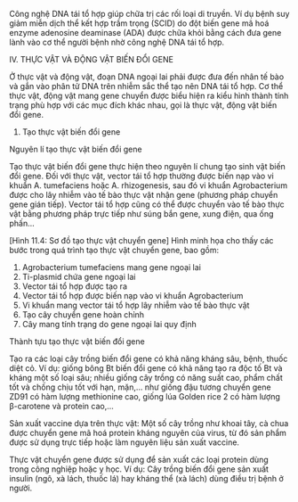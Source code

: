 Công nghệ DNA tái tổ hợp giúp chữa trị các rối loại di truyền. Ví dụ bệnh suy giảm miễn dịch thể kết hợp trầm trọng (SCID) do đột biến gene mã hoá enzyme adenosine deaminase (ADA) được chữa khỏi bằng cách đưa gene lành vào cơ thể người bệnh nhờ công nghệ DNA tái tổ hợp.

IV. THỰC VẬT VÀ ĐỘNG VẬT BIẾN ĐỔI GENE

Ở thực vật và động vật, đoạn DNA ngoại lai phải được đưa đến nhân tế bào và gắn vào phân tử DNA trên nhiễm sắc thể tạo nên DNA tái tổ hợp. Cơ thể thực vật, động vật mang gene chuyển được biểu hiện ra kiểu hình thành tính trạng phù hợp với các mục đích khác nhau, gọi là thực vật, động vật biến đổi gene.

1. Tạo thực vật biến đổi gene

Nguyên lí tạo thực vật biến đổi gene

Tạo thực vật biến đổi gene thực hiện theo nguyên lí chung tạo sinh vật biến đổi gene. Đối với thực vật, vector tái tổ hợp thường được biến nạp vào vi khuẩn A. tumefaciens hoặc A. rhizogenesis, sau đó vi khuẩn Agrobacterium được cho lây nhiễm vào tế bào thực vật nhận gene (phương pháp chuyển gene gián tiếp). Vector tái tổ hợp cũng có thể được chuyển vào tế bào thực vật bằng phương pháp trực tiếp như súng bắn gene, xung điện, qua ống phấn...

[Hình 11.4: Sơ đồ tạo thực vật chuyển gene]
Hình minh họa cho thấy các bước trong quá trình tạo thực vật chuyển gene, bao gồm:
1. Agrobacterium tumefaciens mang gene ngoại lai
2. Ti-plasmid chứa gene ngoại lai
3. Vector tái tổ hợp được tạo ra
4. Vector tái tổ hợp được biến nạp vào vi khuẩn Agrobacterium
5. Vi khuẩn mang vector tái tổ hợp lây nhiễm vào tế bào thực vật
6. Tạo cây chuyển gene hoàn chỉnh
7. Cây mang tính trạng do gene ngoại lai quy định

Thành tựu tạo thực vật biến đổi gene

Tạo ra các loại cây trồng biến đổi gene có khả năng kháng sâu, bệnh, thuốc diệt cỏ. Ví dụ: giống bông Bt biến đổi gene có khả năng tạo ra độc tố Bt và kháng một số loại sâu; nhiều giống cây trồng có năng suất cao, phẩm chất tốt và chống chịu tốt với hạn, mặn,... như giống đậu tương chuyển gene ZD91 có hàm lượng methionine cao, giống lúa Golden rice 2 có hàm lượng β-carotene và protein cao,...

Sản xuất vaccine dựa trên thực vật: Một số cây trồng như khoai tây, cà chua được chuyển gene mã hoá protein kháng nguyên của virus, từ đó sản phẩm được sử dụng trực tiếp hoặc làm nguyên liệu sản xuất vaccine.

Thực vật chuyển gene được sử dụng để sản xuất các loại protein dùng trong công nghiệp hoặc y học. Ví dụ: Cây trồng biến đổi gene sản xuất insulin (ngô, xà lách, thuốc lá) hay kháng thể (xà lách) dùng điều trị bệnh ở người.